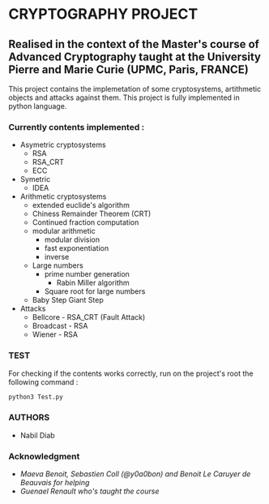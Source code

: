 # CRYPTOGRAPHY PROJECT
## Realised in the context of the Master's course of Advanced Cryptography taught at the University Pierre and Marie Curie (UPMC, Paris, FRANCE)


This project contains the implemetation of some cryptosystems, artithmetic objects and attacks against them. This project is fully implemented in python language.

### Currently contents implemented :
* Asymetric cryptosystems
  * RSA
  * RSA_CRT
  * ECC
* Symetric
  * IDEA
* Arithmetic cryptosystems
  * extended euclide's algorithm
  * Chiness Remainder Theorem (CRT)
  * Continued fraction computation
  * modular arithmetic
    * modular division
    * fast exponentiation
    * inverse
  * Large numbers
    * prime number generation
      * Rabin Miller algorithm
    * Square root for large numbers
  * Baby Step Giant Step
* Attacks
  * Bellcore - RSA_CRT  (Fault Attack)
  * Broadcast - RSA 
  * Wiener    - RSA


### TEST

For checking if the contents works correctly, run on the project's root the following command :
```bash
python3 Test.py
```


### AUTHORS
 * Nabil Diab


### Acknowledgment 
 * *Maeva Benoit, Sebastien Coll (@y0a0bon) and Benoit Le Caruyer de Beauvais for helping*
 * *Guenael Renault who's taught the course*

